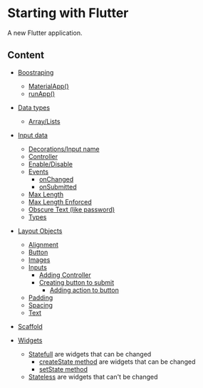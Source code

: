 # Starting with Flutter

A new Flutter application.

## Content

* [Boostraping](#)
    * [MaterialApp()](main.dart#L6)
    * [runApp()](main.dart#L6)

* [Data types](#)
    * [Array/Lists](lib/modules/DailyPhrases/DailyPhrases.dart#L14)
* [Input data](#)
    * [Decorations/Input name](modules/inputs_tests/lib/InputText.dart#L34)
    * [Controller](modules/inputs_tests/lib/InputText.dart#L54)
    * [Enable/Disable](modules/inputs_tests/lib/InputText.dart#L37)
    * [Events](modules/inputs_tests/lib/InputText.dart#L48)
        * [onChanged](modules/inputs_tests/lib/InputText.dart#L50) 
        * [onSubmitted ](modules/inputs_tests/lib/InputText.dart#L52) 
    * [Max Length](modules/inputs_tests/lib/InputText.dart#L39)
    * [Max Length Enforced](modules/inputs_tests/lib/InputText.dart#L41)
    * [Obscure Text (like password)](modules/inputs_tests/lib/InputText.dart#L47)
    * [Types](modules/inputs_tests/lib/InputText.dart#L33)
* [Layout Objects](lib/modules/LayoutObjects.dart)
    * [Alignment](lib/modules/LayoutObjects/WidgetAlignment.dart#L15)
    * [Button](lib/modules/LayoutObjects/CustomButton.dart#L7)
    * [Images](lib/modules/LayoutObjects/WidgetImages.dart#L6)
    * [Inputs](lib/modules/TypesWidgets/Statefull.dart#L37)
        * [Adding Controller](lib/modules/TypesWidgets/Statefull.dart#L39)
        * [Creating button to submit](lib/modules/TypesWidgets/Statefull.dart#L44)
            * [Adding action to button](lib/modules/TypesWidgets/Statefull.dart#L49)
    * [Padding](lib/modules/LayoutObjects/WidgetPadding.dart#L16)
    * [Spacing](lib/modules/LayoutObjects/CustomSpacing.dart)
    * [Text](lib/modules/LayoutObjects/CustomText.dart)
* [Scaffold](lib/modules/MyScaffold.dart)
* [Widgets](lib/modules/TypesOfWidgets.dart)
    * [Statefull](lib/modules/TypesWidgets/Statefull.dart) are widgets that can be changed
        * [createState method](lib/modules/TypesWidgets/Statefull.dart#L11) are widgets that can be changed
        * [setState method](lib/modules/TypesWidgets/Statefull.dart#L4)
    * [Stateless](lib/modules/TypesWidgets/Stateless.dart) are widgets that can't be changed